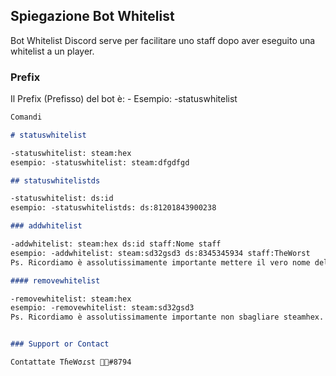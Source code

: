 ## Spiegazione Bot Whitelist

Bot Whitelist Discord serve per facilitare uno staff dopo aver eseguito una whitelist a un player.

### Prefix

Il Prefix (Prefisso) del bot è: -
Esempio: -statuswhitelist

```markdown
Comandi

# statuswhitelist

-statuswhitelist: steam:hex
esempio: -statuswhitelist: steam:dfgdfgd

## statuswhitelistds

-statuswhitelist: ds:id
esempio: -statuswhitelistds: ds:81201843900238

### addwhitelist

-addwhitelist: steam:hex ds:id staff:Nome staff
esempio: -addwhitelist: steam:sd32gsd3 ds:8345345934 staff:TheWorst
Ps. Ricordiamo è assolutissimamente importante mettere il vero nome dello staff.

#### removewhitelist

-removewhitelist: steam:hex 
esempio: -removewhitelist: steam:sd32gsd3 
Ps. Ricordiamo è assolutissimamente importante non sbagliare steamhex.


### Support or Contact

Contattate TɦeWσɾst 🤹🏻#8794
